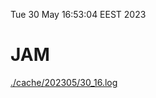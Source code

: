 Tue 30 May 16:53:04 EEST 2023
# JAM
<a href='./cache/202305/30_16.log'>./cache/202305/30_16.log</a>
